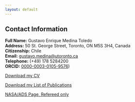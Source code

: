```yaml
---
layout: default
---
```


<!-- This is a comment in a Markdown file. -->

<!--Add: 
- contact
- employment history
- research highlights
- recent publications
 -->

## Contact Information

**Full Name:** Gustavo Enrique Medina Toledo  
**Address:** 50 St. George Street, Toronto, ON M5S 3H4, Canada  
**Citizenship:** Chile  
**Email:** [gustavo.medina@utoronto.ca](mailto:gustavo.medina@utoronto.ca)  
**Telephone:** (+49) 178 5284200  
**ORCID:** [0000-0003-0105-9576](https://orcid.org/0000-0003-0105-9576))


[Download my CV](https://github.com/gmedinat/gmedinat.github.io/blob/2e22dbc00e66a6366304da0e16ec0f1f449b8480/CV_GMT_20241005.pdf)

[Download my List of Publications](https://github.com/gmedinat/gmedinat.github.io/blob/94cc80feec013bbc4358ab5a4196f4a169079500/Publications_GMT_20241005.pdf)

[NASA/ADS Page, Refereed only](https://ui.adsabs.harvard.edu/public-libraries/Wfv16gZaRPuwbDI3G4b6wA)
